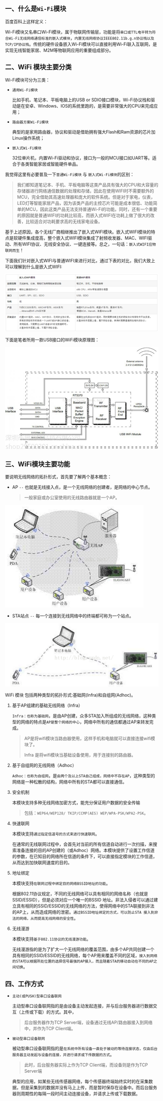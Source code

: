 ## 一、什么是`Wi-Fi`模块

百度百科上这样定义：

Wi-Fi模块又名串口Wi-Fi模块，属于物联网传输层，功能是将`串口或TTL电平转为符合Wi-Fi无线网络通信标准的嵌入式模块`，`内置无线网络协议IEEE802.11b.g.n协议栈以及TCP/IP协议栈`。传统的硬件设备嵌入Wi-Fi模块可以直接利用Wi-Fi联入互联网，是实现无线智能家居、M2M等物联网应用的重要组成部分。

## 二、WiFi 模块主要分类

Wi-Fi模块可分为三类：

- `通用Wi-Fi模块`
  
  比如手机、笔记本、平板电脑上的USB or SDIO接口模块，Wi-Fi协议栈和驱动是在安卓、Windows、IOS的系统里跑的，是需要非常强大的CPU来完成应用；

- `路由器方案Wi-Fi模块`

  典型的是家用路由器，协议和驱动是借助拥有强大Flash和Ram资源的芯片加Linux操作系统；

- `嵌入式Wi-Fi模块`
  
  32位单片机，内置Wi-Fi驱动和协议，接口为一般的MCU接口如UART等。适合于各类智能家居或智能硬件单品。

我觉得这里有必要普及一下`普通Wi-Fi模块` 与 `嵌入式Wi-Fi模块`的区别：

> 我们都知道笔记本、手机、平板电脑等这类产品具有强大的CPU和大容量的存储器进行网络通信数据的处理和存储，因此在使用WIFI时不需要额外的MCU，完全借助其高速处理器和庞大的软件系统。但是对于家电，仪表，LED灯等智能家居产品，因为该类产品的主控芯片可能是成本很低、功能简单的MCU，因此这类产品无法支持普通Wi-Fi的功能。同时，还有一个重要的原因就是普通WIFI的功耗比较高，而嵌入式WIFI在功耗上做了很大的改善，比较适合对功耗要求高的无线家电设备。

基于上述原因，各个无线厂商相继推出了嵌入式WIFI模块。嵌入式WIFI模块的特点是软硬件集成度高，整个嵌入式WIFI模块集成了射频收发器、MAC、WIFI驱动、所有WIFI协议、无线安全协议、一键连接等。总之，一句话：`嵌入式WIFI应物联网而生`！

下面我们针对嵌入式WIFI与普通WIFI来进行对比，通过下表的对比，我们大致上可以理解到什么是嵌入式WIFI:

 ![1566193257825](assets/1566193257825.png)

下面是笔者所用一款USB接口的WiFi模块原理图：

 ![img](assets/20160409160325723.png)

## 三、WiFi模块主要功能

要说明无线网络的拓扑形式，首先要了解两个基本概念：

- AP `--` 也就是无线接入点，是一个无线网络的创建者，是网络的中心节点。

  > 一般家庭或办公室使用的无线路由器就是一个AP。

 ![img](assets/20160409160714834.png)

- STA站点 `--` 每一个连接到无线网络中的终端都可称为一个站点。

 ![img](assets/20160409160834960.png)

WiFi 模块 包括两种类型的拓扑形式:基础网(Infra)和自组网(Adhoc)。

1. 基于AP组建的基础无线网络（Infra）

   `Infra：也称为基础网`，是由AP创建，众多STA加入所组成的无线网络，这种类型的网络的特点是`AP是整个网络的中心`，网络中所有的通信都通过AP来转发完成。

   > AP是将wifi模块当路由器使用，这样手机和电脑就可以直接连接wifi模块了。
   >
   > Infra 是将wifi模块当基础设备使用，用于连接别的路由器。

2. 基于自组网的无线网络（Adhoc）

   `Adhoc：也称为自组网`，是`由两个及以上STA自己组成，网络中不存在AP`，这种类型的网络是一种松散的结构，网络中所有的STA都可以直接通信。

3. 安全机制

   本模块支持多种无线网络加密方式，能充分保证用户数据的安全传输

   > 包括：`WEP64/WEP128/ TKIP/CCMP(AES) WEP/WPA-PSK/WPA2-PSK`。

4. 快速联网

   本模块支持`通过指定信道号的方式来进行快速联网`。

   在通常的无线联网过程中，会首先对当前的所有信道自动进行一次扫描，来搜索准备连接的目的AP创建的（或Adhoc）网络。本模块提供了设置工作信道的参数，在已知目的网络所在信道的条件下，可以直接指定模块的工作信道，从而达到加快联网速度的目的。

5. 地址绑定

   本模块支持`在联网过程中绑定目的网络BSSID地址的功能`。

   根据802.11协议规定，不同的无线网络可以具有相同的网络名称（也就是SSID/ESSID），但是必须对应一个唯一的BSSID 地址。非法入侵者可以通过建立具有相同的SSID/ESSID的无线网络的方法，使得网络中的STA联接到非法的AP上，从而造成网络的泄密。`通过BSSID地址绑定的方式，可以防止STA 接入到非法的网络，从而提高无线网络的安全性`。

6. 无线漫游

   本模块支持`基于802.11协议的无线漫游功能`。

   无线漫游指的是为了扩大一个无线网络的覆盖范围，由多个AP共同创建一个具有相同的SSID/ESSID的无线网络，每个AP用来覆盖不同的区域，`接入到网络的STA可以根据所处位置的选择信号最强的AP接入，而且随着STA的移动自动在不同的AP之间切换`。

## 四、工作方式

- `主动(或PUSH)型串口设备联网`

  主动型串口设备联网指的是由设备主动发起连接，并与后台服务器进行数据交互（上传或下载）的方式。其中，

  > 后台服务器作为TCP Server端，设备通过无线AP/路由器接入到网络中，并作为TCP Client端。

- `被动型串口设备联网`

  被动型串口设备联网指的是`在系统中所有设备一直处于被动的等待连接状态，仅由后台服务器主动发起与设备的连接，并进行请求或下传数据的方式`。
  
  > 此时，后台服务器实际上作为TCP Client端，而设备则是作为TCP Server端

  典型的应用，如某些无线传感器网络，每个传感器终端始终实时的在采集数据，但是采集到的数据并没有马上上传，而是暂时保存在设备中。而后台服务器则周期性的每隔一段时间主动连接设备，并请求上传或下载数据。
